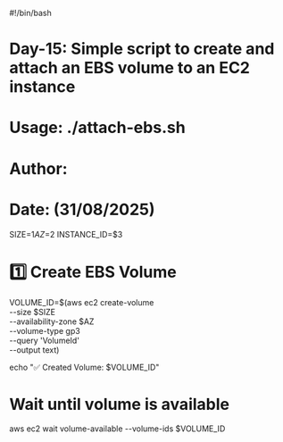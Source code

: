 #!/bin/bash
# Day-15: Simple script to create and attach an EBS volume to an EC2 instance
# Usage: ./attach-ebs.sh <size-in-GB> <availability-zone> <instance-id>
# Author: <Nahid Hasan>
# Date: (31/08/2025)

SIZE=$1
AZ=$2
INSTANCE_ID=$3

# 1️⃣ Create EBS Volume
VOLUME_ID=$(aws ec2 create-volume \
  --size $SIZE \
  --availability-zone $AZ \
  --volume-type gp3 \
  --query 'VolumeId' \
  --output text)

echo "✅ Created Volume: $VOLUME_ID"

# Wait until volume is available
aws ec2 wait volume-available --volume-ids $VOLUME_ID